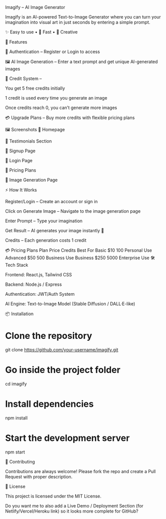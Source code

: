 Imagify – AI Image Generator

Imagify is an AI-powered Text-to-Image Generator where you can turn your imagination into visual art in just seconds by entering a simple prompt.

✨ Easy to use • 🚀 Fast • 🎨 Creative

🚀 Features

🔑 Authentication – Register or Login to access

🖼️ AI Image Generation – Enter a text prompt and get unique AI-generated images

🎯 Credit System –

You get 5 free credits initially

1 credit is used every time you generate an image

Once credits reach 0, you can’t generate more images

💳 Upgrade Plans – Buy more credits with flexible pricing plans

🖼️ Screenshots
🔹 Homepage

🔹 Testimonials Section

🔹 Signup Page

🔹 Login Page

🔹 Pricing Plans

🔹 Image Generation Page

⚡ How It Works

Register/Login – Create an account or sign in

Click on Generate Image – Navigate to the image generation page

Enter Prompt – Type your imagination

Get Result – AI generates your image instantly 🎉

Credits – Each generation costs 1 credit

💳 Pricing Plans
Plan	Price	Credits	Best For
Basic	$10	100	Personal Use
Advanced	$50	500	Business Use
Business	$250	5000	Enterprise Use
🛠️ Tech Stack

Frontend: React.js, Tailwind CSS

Backend: Node.js / Express

Authentication: JWT/Auth System

AI Engine: Text-to-Image Model (Stable Diffusion / DALL·E-like)

📦 Installation
# Clone the repository
git clone https://github.com/your-username/imagify.git

# Go inside the project folder
cd imagify

# Install dependencies
npm install

# Start the development server
npm start

🤝 Contributing

Contributions are always welcome!
Please fork the repo and create a Pull Request with proper description.

📜 License

This project is licensed under the MIT License.

Do you want me to also add a Live Demo / Deployment Section (for Netlify/Vercel/Heroku link) so it looks more complete for GitHub?
